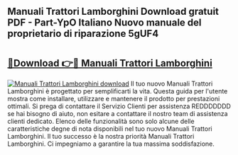 ## Manuali Trattori Lamborghini Download gratuit PDF - Part-YpO Italiano Nuovo manuale del proprietario di riparazione 5gUF4

# <h2><a href="http://dfbpmz.blite.top/?on=Manuali+Trattori+Lamborghini">🔗Download 👉🔴 Manuali Trattori Lamborghini</a></h2>

[![Manuali Trattori Lamborghini download](https://i.imgur.com/lujVjoI.png)](http://dfbpmz.blite.top/?on=Manuali+Trattori+Lamborghini)
Il tuo nuovo Manuali Trattori Lamborghini è progettato per semplificarti la vita. Questa guida per l'utente mostra come installare, utilizzare e mantenere il prodotto per prestazioni ottimali. Si prega di contattare il Servizio Clienti per assistenza REDDDDDDD se hai bisogno di aiuto, non esitare a contattare il nostro team di assistenza clienti dedicato. Elenco delle funzionalità sono solo alcune delle caratteristiche degne di nota disponibili nel tuo nuovo Manuali Trattori Lamborghini. Il tuo successo è la nostra priorità Manuali Trattori Lamborghini. Ci impegniamo a garantire la tua massima soddisfazione.
